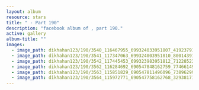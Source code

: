 ```yaml
---
layout: album
resource: stars
title: " - Part 190"
description: "facebook album of , part 190."
active: gallery
album-title: ""
images:
  - image_path: dikhahan123/190/3540_116467955_699324033951807_419237916404920429_n.jpg
  - image_path: dikhahan123/190/3541_117347063_699324003951810_8001439149501941810_n.jpg
  - image_path: dikhahan123/190/3542_117445453_699323983951812_7122852383367315904_n.jpg
  - image_path: dikhahan123/190/3562_116284692_690547848162759_7746614972112114043_n.jpg
  - image_path: dikhahan123/190/3563_115851829_690547811496096_7389629978323711820_n.jpg
  - image_path: dikhahan123/190/3564_115972771_690547758162768_3293817121749478759_n.jpg
---
```

